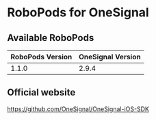 # RoboPods for OneSignal

## Available RoboPods

| RoboPods Version  | OneSignal Version |
|-------------------|-------------------|
| 1.1.0             | 2.9.4             |

## Official website

https://github.com/OneSignal/OneSignal-iOS-SDK
